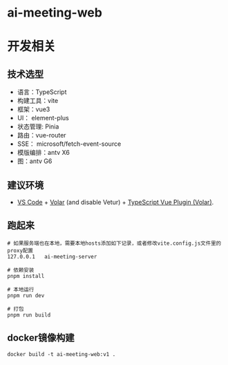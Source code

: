 # ai-meeting-web
# 开发相关
## 技术选型
- 语言：TypeScript
- 构建工具：vite
- 框架：vue3
- UI： element-plus
- 状态管理: Pinia
- 路由：vue-router
- SSE： microsoft/fetch-event-source
- 模版编排：antv X6
- 图：antv G6

## 建议环境
- [VS Code](https://code.visualstudio.com/) + [Volar](https://marketplace.visualstudio.com/items?itemName=Vue.volar) (and disable Vetur) + [TypeScript Vue Plugin (Volar)](https://marketplace.visualstudio.com/items?itemName=Vue.vscode-typescript-vue-plugin).

## 跑起来
```
# 如果服务端也在本地，需要本地hosts添加如下记录，或者修改vite.config.js文件里的proxy配置
127.0.0.1	ai-meeting-server

# 依赖安装
pnpm install

# 本地运行
pnpm run dev

# 打包
pnpm run build
```

## docker镜像构建
```
docker build -t ai-meeting-web:v1 .
```